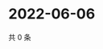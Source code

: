 # 2022-06-06

共 0 条

<!-- BEGIN WEIBO -->
<!-- 最后更新时间 Mon Jun 06 2022 21:37:25 GMT+0800 (China Standard Time) -->

<!-- END WEIBO -->
